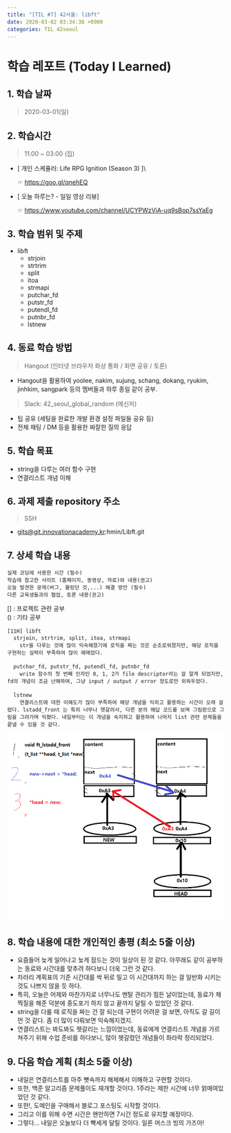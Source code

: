 ```yaml
---
title: "[TIL #7] 42서울: libft"
date: 2020-03-02 03:34:38 +0900
categories: TIL 42seoul
---
```


# 학습 레포트 (Today I Learned)

## 1. 학습 날짜

> 2020-03-01(일)

## 2. 학습시간

> 11:00 ~ 03:00 (집)

- [ 개인 스케쥴러: Life RPG Ignition (Season 3) ]\

  ☞ <https://goo.gl/qnehEQ>

- [ 오늘 하루는? - 일일 영상 리뷰]

  ☞ <https://www.youtube.com/channel/UCYPWzViA-uq9sBop7ssYaEg>

## 3. 학습 범위 및 주제

- libft
  - strjoin
  - strtrim
  - split
  - itoa
  - strmapi
  - putchar_fd
  - putstr_fd
  - putendl_fd
  - putnbr_fd
  - lstnew

## 4. 동료 학습 방법

> Hangout (인터넷 브라우저 화상 통화 / 화면 공유 / 토론)

- Hangout을 활용하여 yoolee, nakim, sujung, schang, dokang, ryukim, jinhkim, sangpark 등의 멤버들과 하루 종일 같이 공부.

> Slack: 42_seoul_global_random (메신저)

- 팁 공유 (세팅을 완료한 개발 환경 설정 파일들 공유 등)
- 전체 채팅 / DM 등을 활용한 짜잘한 질의 응답

## 5. 학습 목표

- string을 다루는 여러 함수 구현
- 연결리스트 개념 이해

## 6. 과제 제출 repository 주소

> SSH

- gits@git.innovationacademy.kr:hmin/Libft.git

## 7. 상세 학습 내용

```text
실제 코딩에 사용한 시간 (필수)
학습에 참고한 사이트 (홈페이지, 동영상, 자료)와 내용(권고)
오늘 발견한 문제(버그, 몰랐던 것,...) 해결 방안 (필수)
다른 교육생들과의 협업, 토론 내용(권고)
```

[] : 프로젝트 관련 공부\
() : 기타 공부

```text
[11H] libft
  strjoin, strtrim, split, itoa, strmapi
    str을 다루는 것에 많이 익숙해졌기에 로직을 짜는 것은 순조로워졌지만, 해당 로직을 구현하는 실력이 부족하여 많이 헤매었다.

  putchar_fd, putstr_fd, putendl_fd, putnbr_fd
    write 함수의 첫 번째 인자인 0, 1, 2가 file descriptor라는 걸 알게 되었지만, fd의 개념이 조금 난해하여, 그냥 input / output / error 정도로만 외워두었다.

  lstnew
    연결리스트에 대한 이해도가 많이 부족하여 해당 개념을 익히고 활용하는 시간이 오래 걸렸다. lstadd_front 는 특히 너무나 헷갈려서, 다른 분의 해답 코드를 보며 그림판으로 그림을 그려가며 익혔다. 내일부터는 이 개념을 숙지하고 활용하여 나머지 list 관련 문제들을 끝낼 수 있을 것 같다.

```

![old_lstadd_front](/assets/images/posts/old_lstadd_front.png)

## 8. 학습 내용에 대한 개인적인 총평 (최소 5줄 이상)

- 요즘들어 늦게 일어나고 늦게 잠드는 것이 일상이 된 것 같다. 아무래도 같이 공부하는 동료와 시간대를 맞추려 하다보니 더욱 그런 것 같다.
- 차라리 계획표의 기준 시간대를 싹 뒤로 밀고 이 시간대까지 하는 걸 일반화 시키는 것도 나쁘지 않을 듯 하다.
- 특히, 오늘은 어제와 마찬가지로 너무나도 멘탈 관리가 힘든 날이었는데, 동료가 채찍질을 해준 덕분에 중도포기 하지 않고 끝까지 달릴 수 있었던 것 같다.
- string을 다룰 때 로직을 짜는 건 잘 되는데 구현이 어려운 걸 보면, 아직도 갈 길이 먼 것 같다. 좀 더 많이 다뤄보면 익숙해지겠지.
- 연결리스트는 봐도봐도 헷갈리는 느낌이었는데, 동료에게 연결리스트 개념을 가르쳐주기 위해 수업 준비를 하다보니, 많이 헷갈렸던 개념들이 촤라락 정리되었다.

## 9. 다음 학습 계획 (최소 5줄 이상)

- 내일은 연결리스트를 아주 뼛속까지 해체해서 이해하고 구현할 것이다.
- 또한, 백준 알고리즘 문제풀이도 재개할 것이다. 1주라는 제한 시간에 너무 얽매여있었던 것 같다.
- 또한!, 도메인을 구매해서 블로그 포스팅도 시작할 것이다.
- 그리고 이를 위해 수면 시간은 왠만하면 7시간 정도로 유지할 예정이다.
- 그렇다... 내일은 오늘보다 더 빡세게 달릴 것이다. 일론 머스크 빙의 가즈아!

